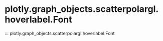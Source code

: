 # plotly.graph_objects.scatterpolargl.hoverlabel.Font

::: plotly.graph_objects.scatterpolargl.hoverlabel.Font
